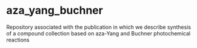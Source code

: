 # aza_yang_buchner
Repository associated with the publication in which we describe synthesis of a compound collection based on aza-Yang and Buchner photochemical reactions
